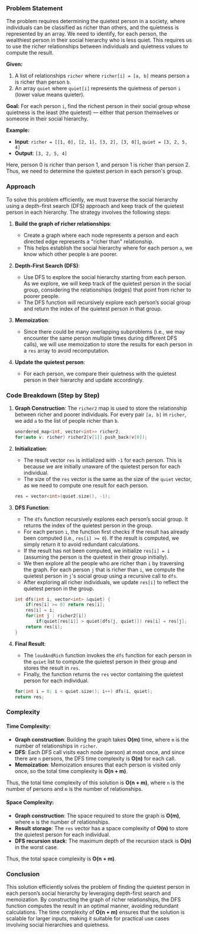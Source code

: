 ### Problem Statement

The problem requires determining the quietest person in a society, where individuals can be classified as richer than others, and the quietness is represented by an array. We need to identify, for each person, the wealthiest person in their social hierarchy who is less quiet. This requires us to use the richer relationships between individuals and quietness values to compute the result.

**Given:**
1. A list of relationships `richer` where `richer[i] = [a, b]` means person `a` is richer than person `b`.
2. An array `quiet` where `quiet[i]` represents the quietness of person `i` (lower value means quieter).
   
**Goal:**
For each person `i`, find the richest person in their social group whose quietness is the least (the quietest) — either that person themselves or someone in their social hierarchy.

**Example:**
- **Input**: `richer = [[1, 0], [2, 1], [3, 2], [3, 0]]`, `quiet = [3, 2, 5, 4]`
- **Output**: `[3, 2, 5, 4]`

Here, person 0 is richer than person 1, and person 1 is richer than person 2. Thus, we need to determine the quietest person in each person's group.

### Approach

To solve this problem efficiently, we must traverse the social hierarchy using a depth-first search (DFS) approach and keep track of the quietest person in each hierarchy. The strategy involves the following steps:

1. **Build the graph of richer relationships**:
   - Create a graph where each node represents a person and each directed edge represents a "richer than" relationship.
   - This helps establish the social hierarchy where for each person `a`, we know which other people `b` are poorer.

2. **Depth-First Search (DFS)**:
   - Use DFS to explore the social hierarchy starting from each person. As we explore, we will keep track of the quietest person in the social group, considering the relationships (edges) that point from richer to poorer people.
   - The DFS function will recursively explore each person’s social group and return the index of the quietest person in that group.

3. **Memoization**:
   - Since there could be many overlapping subproblems (i.e., we may encounter the same person multiple times during different DFS calls), we will use memoization to store the results for each person in a `res` array to avoid recomputation.
   
4. **Update the quietest person**:
   - For each person, we compare their quietness with the quietest person in their hierarchy and update accordingly.

### Code Breakdown (Step by Step)

1. **Graph Construction**:
   The `richer2` map is used to store the relationship between richer and poorer individuals. For every pair `[a, b]` in `richer`, we add `a` to the list of people richer than `b`.

   ```cpp
   unordered_map<int, vector<int>> richer2;
   for(auto v: richer) richer2[v[1]].push_back(v[0]);
   ```

2. **Initialization**:
   - The result vector `res` is initialized with `-1` for each person. This is because we are initially unaware of the quietest person for each individual.
   - The size of the `res` vector is the same as the size of the `quiet` vector, as we need to compute one result for each person.

   ```cpp
   res = vector<int>(quiet.size(), -1);
   ```

3. **DFS Function**:
   - The `dfs` function recursively explores each person’s social group. It returns the index of the quietest person in the group.
   - For each person `i`, the function first checks if the result has already been computed (i.e., `res[i] >= 0`). If the result is computed, we simply return it to avoid redundant calculations.
   - If the result has not been computed, we initialize `res[i] = i` (assuming the person is the quietest in their group initially).
   - We then explore all the people who are richer than `i` by traversing the graph. For each person `j` that is richer than `i`, we compute the quietest person in `j`'s social group using a recursive call to `dfs`.
   - After exploring all richer individuals, we update `res[i]` to reflect the quietest person in the group.

   ```cpp
   int dfs(int i, vector<int> &quiet) {
       if(res[i] >= 0) return res[i];
       res[i] = i;
       for(int j : richer2[i])
           if(quiet[res[i]] > quiet[dfs(j, quiet)]) res[i] = res[j];
       return res[i];
   }
   ```

4. **Final Result**:
   - The `loudAndRich` function invokes the `dfs` function for each person in the `quiet` list to compute the quietest person in their group and stores the result in `res`.
   - Finally, the function returns the `res` vector containing the quietest person for each individual.

   ```cpp
   for(int i = 0; i < quiet.size(); i++) dfs(i, quiet);
   return res;
   ```

### Complexity

#### Time Complexity:
- **Graph construction**: Building the graph takes **O(m)** time, where `m` is the number of relationships in `richer`.
- **DFS**: Each DFS call visits each node (person) at most once, and since there are `n` persons, the DFS time complexity is **O(n)** for each call.
- **Memoization**: Memoization ensures that each person is visited only once, so the total time complexity is **O(n + m)**.

Thus, the total time complexity of this solution is **O(n + m)**, where `n` is the number of persons and `m` is the number of relationships.

#### Space Complexity:
- **Graph construction**: The space required to store the graph is **O(m)**, where `m` is the number of relationships.
- **Result storage**: The `res` vector has a space complexity of **O(n)** to store the quietest person for each individual.
- **DFS recursion stack**: The maximum depth of the recursion stack is **O(n)** in the worst case.

Thus, the total space complexity is **O(n + m)**.

### Conclusion

This solution efficiently solves the problem of finding the quietest person in each person’s social hierarchy by leveraging depth-first search and memoization. By constructing the graph of richer relationships, the DFS function computes the result in an optimal manner, avoiding redundant calculations. The time complexity of **O(n + m)** ensures that the solution is scalable for larger inputs, making it suitable for practical use cases involving social hierarchies and quietness.